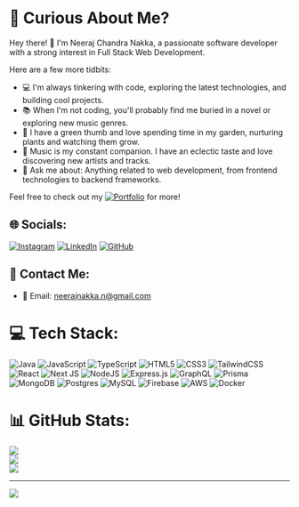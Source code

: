 # 🤔 Curious About Me?

Hey there! 👋 I'm Neeraj Chandra Nakka, a passionate software developer with a strong interest in Full Stack Web Development.

Here are a few more tidbits:

- 💻 I'm always tinkering with code, exploring the latest technologies, and building cool projects.
- 📚 When I'm not coding, you'll probably find me buried in a novel or exploring new music genres.
- 🌱 I have a green thumb and love spending time in my garden, nurturing plants and watching them grow.
- 🎵 Music is my constant companion. I have an eclectic taste and love discovering new artists and tracks.
- 💬 Ask me about: Anything related to web development, from frontend technologies to backend frameworks.

Feel free to check out my  [![Portfolio](https://img.shields.io/badge/Portfolio-%23000000.svg?style=for-the-badge&logo=react&logoColor=%2361DAFB)](https://neerajnakka.onrender.com/) for more!


## 🌐 Socials:
[![Instagram](https://img.shields.io/badge/Instagram-%23E4405F.svg?logo=Instagram&logoColor=white)](https://instagram.com/neerajnakka) [![LinkedIn](https://img.shields.io/badge/LinkedIn-%230077B5.svg?logo=linkedin&logoColor=white)](https://linkedin.com/in/neerajchandran) [![GitHub](https://img.shields.io/badge/GitHub-%23121011.svg?logo=GitHub&logoColor=white)](https://github.com/neerajnakka)

## 📱 Contact Me:
- 📧 Email: neerajnakka.n@gmail.com

# 💻 Tech Stack:
![Java](https://img.shields.io/badge/java-%23ED8B00.svg?style=for-the-badge&logo=openjdk&logoColor=white) ![JavaScript](https://img.shields.io/badge/javascript-%23323330.svg?style=for-the-badge&logo=javascript&logoColor=%23F7DF1E) ![TypeScript](https://img.shields.io/badge/typescript-%23007ACC.svg?style=for-the-badge&logo=typescript&logoColor=white) ![HTML5](https://img.shields.io/badge/html5-%23E34F26.svg?style=for-the-badge&logo=html5&logoColor=white) ![CSS3](https://img.shields.io/badge/css3-%231572B6.svg?style=for-the-badge&logo=css3&logoColor=white) ![TailwindCSS](https://img.shields.io/badge/tailwindcss-%2338B2AC.svg?style=for-the-badge&logo=tailwind-css&logoColor=white) ![React](https://img.shields.io/badge/react-%2320232a.svg?style=for-the-badge&logo=react&logoColor=%2361DAFB) ![Next JS](https://img.shields.io/badge/Next-black?style=for-the-badge&logo=next.js&logoColor=white) ![NodeJS](https://img.shields.io/badge/node.js-6DA55F?style=for-the-badge&logo=node.js&logoColor=white) ![Express.js](https://img.shields.io/badge/express.js-%23404d59.svg?style=for-the-badge&logo=express&logoColor=%2361DAFB) ![GraphQL](https://img.shields.io/badge/-GraphQL-E10098?style=for-the-badge&logo=graphql&logoColor=white) ![Prisma](https://img.shields.io/badge/prisma-%23077092.svg?style=for-the-badge&logo=prisma&logoColor=white) ![MongoDB](https://img.shields.io/badge/MongoDB-%234ea94b.svg?style=for-the-badge&logo=mongodb&logoColor=white) ![Postgres](https://img.shields.io/badge/postgres-%23316192.svg?style=for-the-badge&logo=postgresql&logoColor=white) ![MySQL](https://img.shields.io/badge/mysql-%2300000f.svg?style=for-the-badge&logo=mysql&logoColor=white) ![Firebase](https://img.shields.io/badge/firebase-%23039BE5.svg?style=for-the-badge&logo=firebase) ![AWS](https://img.shields.io/badge/AWS-%23FF9900.svg?style=for-the-badge&logo=amazon-aws&logoColor=white) ![Docker](https://img.shields.io/badge/docker-%230db7ed.svg?style=for-the-badge&logo=docker&logoColor=white)


# 📊 GitHub Stats:
![](https://github-readme-stats.vercel.app/api?username=neerajnakka&theme=blueberry&hide_border=false&include_all_commits=true&count_private=true)<br/>
![](https://github-readme-streak-stats.herokuapp.com/?user=neerajnakka&theme=blueberry&hide_border=false)<br/>
![](https://github-readme-stats.vercel.app/api/top-langs/?username=neerajnakka&theme=blueberry&hide_border=false&include_all_commits=true&count_private=true&layout=compact)

---
[![](https://visitcount.itsvg.in/api?id=neerajnakka&icon=2&color=1)](https://visitcount.itsvg.in)


